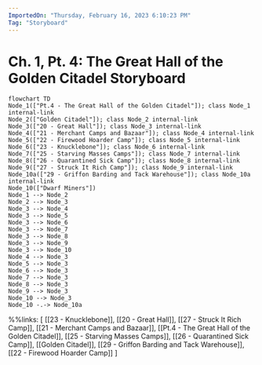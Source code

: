 ```yaml
---
ImportedOn: "Thursday, February 16, 2023 6:10:23 PM"
Tag: "Storyboard"
---
```

# Ch. 1, Pt. 4: The Great Hall of the Golden Citadel Storyboard
```mermaid
flowchart TD
Node_1(["Pt.4 - The Great Hall of the Golden Citadel"]); class Node_1 internal-link
Node_2(["Golden Citadel"]); class Node_2 internal-link
Node_3(["20 - Great Hall"]); class Node_3 internal-link
Node_4(["21 - Merchant Camps and Bazaar"]); class Node_4 internal-link
Node_5(["22 - Firewood Hoarder Camp"]); class Node_5 internal-link
Node_6(["23 - Knucklebone"]); class Node_6 internal-link
Node_7(["25 - Starving Masses Camps"]); class Node_7 internal-link
Node_8(["26 - Quarantined Sick Camp"]); class Node_8 internal-link
Node_9(["27 - Struck It Rich Camp"]); class Node_9 internal-link
Node_10a(["29 - Griffon Barding and Tack Warehouse"]); class Node_10a internal-link
Node_10(["Dwarf Miners"])
Node_1 --> Node_2
Node_2 --> Node_3
Node_3 --> Node_4
Node_3 --> Node_5
Node_3 --> Node_6
Node_3 --> Node_7
Node_3 --> Node_8
Node_3 --> Node_9
Node_3 --> Node_10
Node_4 --> Node_3
Node_5 --> Node_3
Node_6 --> Node_3
Node_7 --> Node_3
Node_8 --> Node_3
Node_9 --> Node_3
Node_10 --> Node_3
Node_10 -.-> Node_10a
```
%%links: [ [[23 - Knucklebone]], [[20 - Great Hall]], [[27 - Struck It Rich Camp]], [[21 - Merchant Camps and Bazaar]], [[Pt.4 - The Great Hall of the Golden Citadel]], [[25 - Starving Masses Camps]], [[26 - Quarantined Sick Camp]], [[Golden Citadel]], [[29 - Griffon Barding and Tack Warehouse]], [[22 - Firewood Hoarder Camp]] ]
